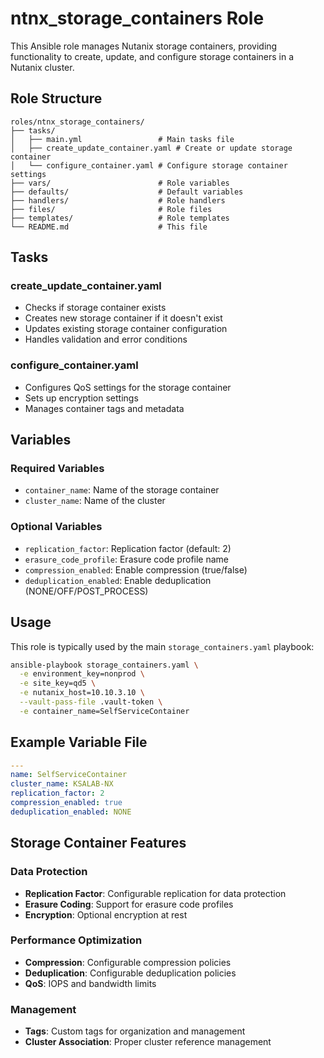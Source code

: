 # ntnx_storage_containers Role

This Ansible role manages Nutanix storage containers, providing functionality to create, update, and configure storage containers in a Nutanix cluster.

## Role Structure

```
roles/ntnx_storage_containers/
├── tasks/
│   ├── main.yml                 # Main tasks file
│   ├── create_update_container.yaml # Create or update storage container
│   └── configure_container.yaml # Configure storage container settings
├── vars/                        # Role variables
├── defaults/                    # Default variables
├── handlers/                    # Role handlers
├── files/                       # Role files
├── templates/                   # Role templates
└── README.md                    # This file
```

## Tasks

### create_update_container.yaml
- Checks if storage container exists
- Creates new storage container if it doesn't exist
- Updates existing storage container configuration
- Handles validation and error conditions

### configure_container.yaml
- Configures QoS settings for the storage container
- Sets up encryption settings
- Manages container tags and metadata

## Variables

### Required Variables
- `container_name`: Name of the storage container
- `cluster_name`: Name of the cluster

### Optional Variables
- `replication_factor`: Replication factor (default: 2)
- `erasure_code_profile`: Erasure code profile name
- `compression_enabled`: Enable compression (true/false)
- `deduplication_enabled`: Enable deduplication (NONE/OFF/POST_PROCESS)

## Usage

This role is typically used by the main `storage_containers.yaml` playbook:

```bash
ansible-playbook storage_containers.yaml \
  -e environment_key=nonprod \
  -e site_key=qd5 \
  -e nutanix_host=10.10.3.10 \
  --vault-pass-file .vault-token \
  -e container_name=SelfServiceContainer
```

## Example Variable File

```yaml
---
name: SelfServiceContainer
cluster_name: KSALAB-NX
replication_factor: 2
compression_enabled: true
deduplication_enabled: NONE
```

## Storage Container Features

### Data Protection
- **Replication Factor**: Configurable replication for data protection
- **Erasure Coding**: Support for erasure code profiles
- **Encryption**: Optional encryption at rest

### Performance Optimization
- **Compression**: Configurable compression policies
- **Deduplication**: Configurable deduplication policies
- **QoS**: IOPS and bandwidth limits

### Management
- **Tags**: Custom tags for organization and management
- **Cluster Association**: Proper cluster reference management